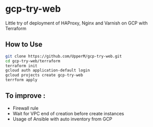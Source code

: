# gcp-try-web

Little try of deployment of HAProxy, Nginx and Varnish on GCP with Terraform

## How to Use

```sh
git clone https://github.com/UpperM/gcp-try-web.git
cd gcp-try-web/terraform
terraform init
gcloud auth application-default login
gcloud projects create gcp-try-web
terrform apply
```
## To improve :

* Firewall rule
* Wait for VPC end of creation before create instances
* Usage of Ansible with auto inventory from GCP
